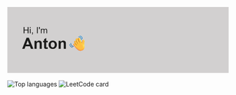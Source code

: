 <p align="center">
  <img src="https://github.com/elr1c180/elr1c180/blob/main/header.png?raw=true" alt="Баннер" />
</p>
<p align="">
  <img src="https://github-readme-stats.vercel.app/api/top-langs?username=elr1c180&show_icons=true&locale=en&layout=compact&theme=chartreuse-white"
       alt="Top languages" />
  <img src="https://leetcard.jacoblin.cool/elr1c180"
       alt="LeetCode card" width="410"/>
</p>
